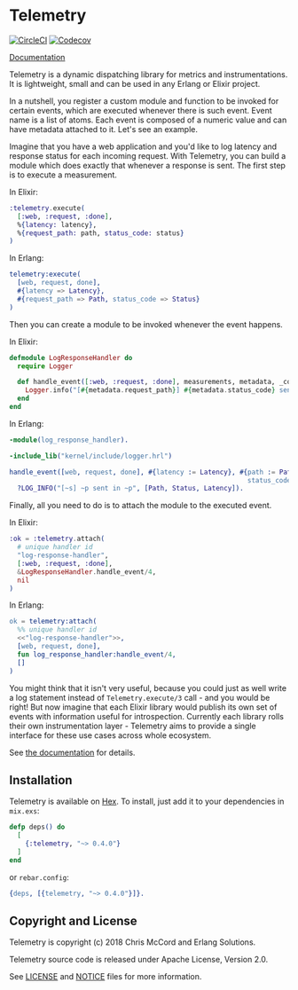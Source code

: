# Telemetry

[![CircleCI](https://circleci.com/gh/beam-telemetry/telemetry.svg?style=svg)](https://circleci.com/gh/beam-telemetry/telemetry)
[![Codecov](https://codecov.io/gh/beam-telemetry/telemetry/branch/master/graphs/badge.svg)](https://codecov.io/gh/beam-telemetry/telemetry/branch/master/graphs/badge.svg)

[Documentation](https://hexdocs.pm/telemetry/)

Telemetry is a dynamic dispatching library for metrics and instrumentations. It is lightweight,
small and can be used in any Erlang or Elixir project.

In a nutshell, you register a custom module and function to be invoked for certain events,
which are executed whenever there is such event. Event name is a list of atoms. Each event is
composed of a numeric value and can have metadata attached to it. Let's see an example.

Imagine that you have a web application and you'd like to log latency and response status for each
incoming request. With Telemetry, you can build a module which does exactly that whenever a response
is sent. The first step is to execute a measurement.

In Elixir:

```elixir
:telemetry.execute(
  [:web, :request, :done],
  %{latency: latency},
  %{request_path: path, status_code: status}
)
```

In Erlang:

```erlang
telemetry:execute(
  [web, request, done],
  #{latency => Latency},
  #{request_path => Path, status_code => Status}
)
```

Then you can create a module to be invoked whenever the event happens.

In Elixir:

```elixir
defmodule LogResponseHandler do
  require Logger

  def handle_event([:web, :request, :done], measurements, metadata, _config) do
    Logger.info("[#{metadata.request_path}] #{metadata.status_code} sent in #{measurements.latency}")
  end
end
```

In Erlang:

```erlang
-module(log_response_handler).

-include_lib("kernel/include/logger.hrl")

handle_event([web, request, done], #{latency := Latency}, #{path := Path,
                                                            status_code := Status}, _Config) ->
  ?LOG_INFO("[~s] ~p sent in ~p", [Path, Status, Latency]).

```

Finally, all you need to do is to attach the module to the executed event.

In Elixir:

```elixir
:ok = :telemetry.attach(
  # unique handler id
  "log-response-handler",
  [:web, :request, :done],
  &LogResponseHandler.handle_event/4,
  nil
)
```

In Erlang:

```erlang
ok = telemetry:attach(
  %% unique handler id
  <<"log-response-handler">>,
  [web, request, done],
  fun log_response_handler:handle_event/4,
  []
)
```

You might think that it isn't very useful, because you could just as well write a log statement
instead of `Telemetry.execute/3` call - and you would be right! But now imagine that each Elixir library
would publish its own set of events with information useful for introspection. Currently each library
rolls their own instrumentation layer - Telemetry aims to provide a single interface for these use
cases across whole ecosystem.

See [the documentation](https://hexdocs.pm/telemetry/) for details.

## Installation

Telemetry is available on [Hex](https://hex.pm/packages/telemetry). To install, just add it to
your dependencies in `mix.exs`:

```elixir
defp deps() do
  [
    {:telemetry, "~> 0.4.0"}
  ]
end
```

or `rebar.config`:

``` erlang
{deps, [{telemetry, "~> 0.4.0"}]}.
```

## Copyright and License

Telemetry is copyright (c) 2018 Chris McCord and Erlang Solutions.

Telemetry source code is released under Apache License, Version 2.0.

See [LICENSE](LICENSE) and [NOTICE](NOTICE) files for more information.
